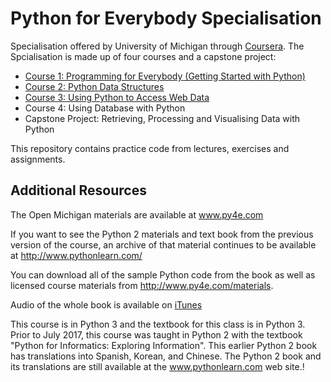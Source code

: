 # Python for Everybody Specialisation
Specialisation offered by University of Michigan through [Coursera](https://www.coursera.org/specializations/python). The Spcialisation is made up of four courses and a capstone project:
- [Course 1: Programming for Everybody (Getting Started with Python)](./c1)
- [Course 2: Python Data Structures](./c2)
- [Course 3: Using Python to Access Web Data](./c3)
- Course 4: Using Database with Python
- Capstone Project: Retrieving, Processing and Visualising Data with Python

This repository contains practice code from lectures, exercises and assignments.

## Additional Resources
The Open Michigan materials are available at www.py4e.com

If you want to see the Python 2 materials and text book from the previous version of the course, an archive of that material continues to be available at http://www.pythonlearn.com/

You can download all of the sample Python code from the book as well as licensed course materials from http://www.py4e.com/materials.

Audio of the whole book is available on [iTunes](https://podcasts.apple.com/us/podcast/python-for-everybody-audio-py4e/id1214665693)

This course is in Python 3 and the textbook for this class is in Python 3.  Prior to July 2017, this course was taught in Python 2 with the textbook "Python for Informatics: Exploring Information".  This earlier Python 2 book has translations into Spanish, Korean, and Chinese.  The Python 2 book and its translations are still available at the www.pythonlearn.com web site.!
